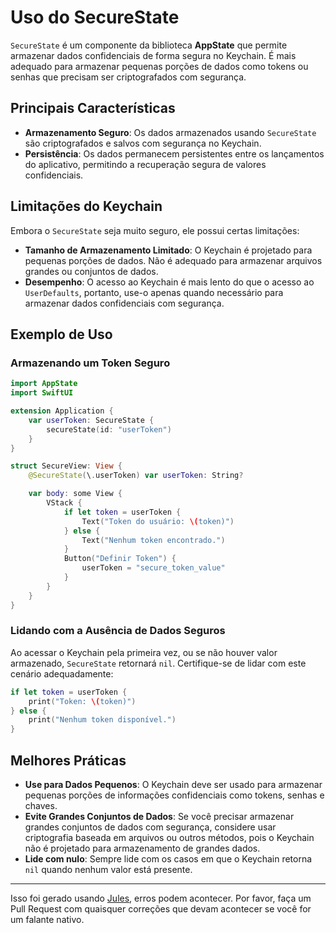 # Uso do SecureState

`SecureState` é um componente da biblioteca **AppState** que permite armazenar dados confidenciais de forma segura no Keychain. É mais adequado para armazenar pequenas porções de dados como tokens ou senhas que precisam ser criptografados com segurança.

## Principais Características

- **Armazenamento Seguro**: Os dados armazenados usando `SecureState` são criptografados e salvos com segurança no Keychain.
- **Persistência**: Os dados permanecem persistentes entre os lançamentos do aplicativo, permitindo a recuperação segura de valores confidenciais.

## Limitações do Keychain

Embora o `SecureState` seja muito seguro, ele possui certas limitações:

- **Tamanho de Armazenamento Limitado**: O Keychain é projetado para pequenas porções de dados. Não é adequado para armazenar arquivos grandes ou conjuntos de dados.
- **Desempenho**: O acesso ao Keychain é mais lento do que o acesso ao `UserDefaults`, portanto, use-o apenas quando necessário para armazenar dados confidenciais com segurança.

## Exemplo de Uso

### Armazenando um Token Seguro

```swift
import AppState
import SwiftUI

extension Application {
    var userToken: SecureState {
        secureState(id: "userToken")
    }
}

struct SecureView: View {
    @SecureState(\.userToken) var userToken: String?

    var body: some View {
        VStack {
            if let token = userToken {
                Text("Token do usuário: \(token)")
            } else {
                Text("Nenhum token encontrado.")
            }
            Button("Definir Token") {
                userToken = "secure_token_value"
            }
        }
    }
}
```

### Lidando com a Ausência de Dados Seguros

Ao acessar o Keychain pela primeira vez, ou se não houver valor armazenado, `SecureState` retornará `nil`. Certifique-se de lidar com este cenário adequadamente:

```swift
if let token = userToken {
    print("Token: \(token)")
} else {
    print("Nenhum token disponível.")
}
```

## Melhores Práticas

- **Use para Dados Pequenos**: O Keychain deve ser usado para armazenar pequenas porções de informações confidenciais como tokens, senhas e chaves.
- **Evite Grandes Conjuntos de Dados**: Se você precisar armazenar grandes conjuntos de dados com segurança, considere usar criptografia baseada em arquivos ou outros métodos, pois o Keychain não é projetado para armazenamento de grandes dados.
- **Lide com nulo**: Sempre lide com os casos em que o Keychain retorna `nil` quando nenhum valor está presente.

---
Isso foi gerado usando [Jules](https://jules.google), erros podem acontecer. Por favor, faça um Pull Request com quaisquer correções que devam acontecer se você for um falante nativo.

